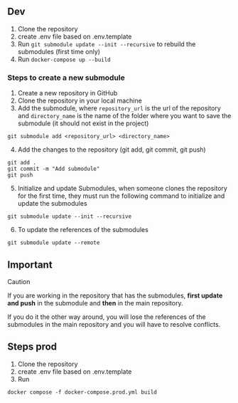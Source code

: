 ## Dev

1. Clone the repository
2. create .env file based on .env.template
3. Run `git submodule update --init --recursive` to rebuild the submodules (first time only)
4. Run `docker-compose up --build`
  

### Steps to create a new submodule


1. Create a new repository in GitHub
2. Clone the repository in your local machine
3. Add the submodule, where `repository_url` is the url of the repository and `directory_name` is the name of the folder where you want to save the submodule (it should not exist in the project)
```
git submodule add <repository_url> <directory_name>
```

4. Add the changes to the repository (git add, git commit, git push)
```
git add .
git commit -m "Add submodule"
git push
```

5. Initialize and update Submodules, when someone clones the repository for the first time, they must run the following command to initialize and update the submodules
```
git submodule update --init --recursive
```

6. To update the references of the submodules
```
git submodule update --remote
```


## Important

> [!CAUTION] 
> If you are working in the repository that has the submodules, **first update and push** in the submodule and **then** in the main repository.
> 
> If you do it the other way around, you will lose the references of the submodules in the main repository and you will have to resolve conflicts.

## Steps prod
1. Clone the repository
2. create .env file based on .env.template
3. Run 
```
docker compose -f docker-compose.prod.yml build
```